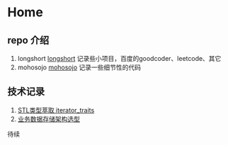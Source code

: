 # Home


## repo 介绍
1. longshort
  [longshort](https://github.com/isfull/longshort)
  记录些小项目，百度的goodcoder、leetcode、其它
2. mohosojo
  [mohosojo](https://github.com/isfull/mohosojo)
  记录一些细节性的代码
  
## 技术记录
1. [STL类型萃取 iterator_traits](./interator_traits.md)
2. [业务数据存储架构选型](./buz_data_store_structure.md)


待续



